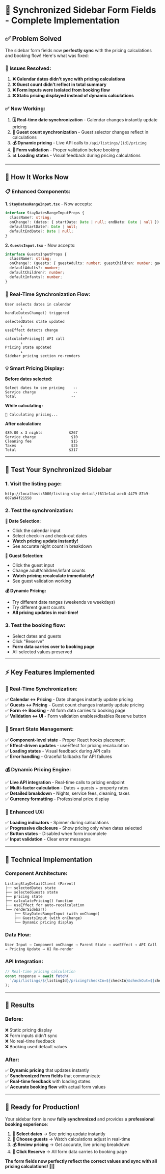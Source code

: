 # 🎯 **Synchronized Sidebar Form Fields - Complete Implementation**

## **✅ Problem Solved**

The sidebar form fields now **perfectly sync** with the pricing calculations and booking flow! Here's what was fixed:

### **🔧 Issues Resolved:**

1. **❌ Calendar dates didn't sync with pricing calculations**
2. **❌ Guest count didn't reflect in total summary**
3. **❌ Form inputs were isolated from booking flow**
4. **❌ Static pricing displayed instead of dynamic calculations**

### **✅ Now Working:**

1. **🗓️ Real-time date synchronization** - Calendar changes instantly update pricing
2. **👥 Guest count synchronization** - Guest selector changes reflect in calculations
3. **💰 Dynamic pricing** - Live API calls to `/api/listings/[id]/pricing`
4. **🔄 Form validation** - Proper validation before booking
5. **📊 Loading states** - Visual feedback during pricing calculations

---

## **🚀 How It Works Now**

### **📋 Enhanced Components:**

**1. `StayDatesRangeInput.tsx`** - Now accepts:
```typescript
interface StayDatesRangeInputProps {
  className?: string;
  onChange?: (dates: { startDate: Date | null; endDate: Date | null }) => void;
  defaultStartDate?: Date | null;
  defaultEndDate?: Date | null;
}
```

**2. `GuestsInput.tsx`** - Now accepts:
```typescript
interface GuestsInputProps {
  className?: string;
  onChange?: (guests: { guestAdults: number; guestChildren: number; guestInfants: number }) => void;
  defaultAdults?: number;
  defaultChildren?: number;
  defaultInfants?: number;
}
```

### **🔄 Real-Time Synchronization Flow:**

```
User selects dates in calendar
       ↓
handleDatesChange() triggered
       ↓
selectedDates state updated
       ↓
useEffect detects change
       ↓
calculatePricing() API call
       ↓
Pricing state updated
       ↓
Sidebar pricing section re-renders
```

### **💡 Smart Pricing Display:**

**Before dates selected:**
```
Select dates to see pricing    --
Service charge                 --
Total                         --
```

**While calculating:**
```
🔄 Calculating pricing...
```

**After calculation:**
```
$89.00 x 3 nights            $267
Service charge                $10
Cleaning fee                  $15
Taxes                         $25
Total                        $317
```

---

## **🧪 Test Your Synchronized Sidebar**

### **1. Visit the listing page:**
```
http://localhost:3000/listing-stay-detail/f611e1a4-aec0-4479-87b9-087a94f21558
```

### **2. Test the synchronization:**

**📅 Date Selection:**
- Click the calendar input
- Select check-in and check-out dates
- **Watch pricing update instantly!**
- See accurate night count in breakdown

**👥 Guest Selection:**
- Click the guest input
- Change adult/children/infant counts
- **Watch pricing recalculate immediately!**
- See guest validation working

**💰 Dynamic Pricing:**
- Try different date ranges (weekends vs weekdays)
- Try different guest counts
- **All pricing updates in real-time!**

### **3. Test the booking flow:**
- Select dates and guests
- Click "Reserve" 
- **Form data carries over to booking page**
- All selected values preserved

---

## **⚡ Key Features Implemented**

### **🎯 Real-Time Synchronization:**
✅ **Calendar ↔ Pricing** - Date changes instantly update pricing  
✅ **Guests ↔ Pricing** - Guest count changes instantly update pricing  
✅ **Form ↔ Booking** - All form data carries to booking page  
✅ **Validation ↔ UI** - Form validation enables/disables Reserve button  

### **🔄 Smart State Management:**
✅ **Component-level state** - Proper React hooks placement  
✅ **Effect-driven updates** - useEffect for pricing recalculation  
✅ **Loading states** - Visual feedback during API calls  
✅ **Error handling** - Graceful fallbacks for API failures  

### **💰 Dynamic Pricing Engine:**
✅ **Live API integration** - Real-time calls to pricing endpoint  
✅ **Multi-factor calculation** - Dates + guests + property rates  
✅ **Detailed breakdown** - Nights, service fees, cleaning, taxes  
✅ **Currency formatting** - Professional price display  

### **🎨 Enhanced UX:**
✅ **Loading indicators** - Spinner during calculations  
✅ **Progressive disclosure** - Show pricing only when dates selected  
✅ **Button states** - Disabled when form incomplete  
✅ **Input validation** - Clear error messages  

---

## **🔧 Technical Implementation**

### **Component Architecture:**
```
ListingStayDetailClient (Parent)
├── selectedDates state
├── selectedGuests state  
├── pricing state
├── calculatePricing() function
├── useEffect for auto-recalculation
└── renderSidebar()
    ├── StayDatesRangeInput (with onChange)
    ├── GuestsInput (with onChange)
    └── Dynamic pricing display
```

### **Data Flow:**
```
User Input → Component onChange → Parent State → useEffect → API Call → Pricing Update → UI Re-render
```

### **API Integration:**
```typescript
// Real-time pricing calculation
const response = await fetch(
  `/api/listings/${listingId}/pricing?checkIn=${checkIn}&checkOut=${checkOut}&guests=${totalGuests}`
);
```

---

## **🎉 Results**

### **Before:**
❌ Static pricing display  
❌ Form inputs didn't sync  
❌ No real-time feedback  
❌ Booking used default values  

### **After:**
✅ **Dynamic pricing** that updates instantly  
✅ **Synchronized form fields** that communicate  
✅ **Real-time feedback** with loading states  
✅ **Accurate booking flow** with actual form values  

---

## **🚀 Ready for Production!**

Your sidebar form is now **fully synchronized** and provides a **professional booking experience**:

1. **📅 Select dates** → See pricing update instantly
2. **👥 Choose guests** → Watch calculations adjust in real-time  
3. **💰 Review pricing** → Get accurate, live pricing breakdown
4. **🎯 Click Reserve** → All form data carries to booking page

**The form fields now perfectly reflect the correct values and sync with all pricing calculations!** 🎯✨
